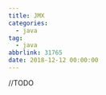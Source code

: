 ```yaml
---
title: JMX
categories:
  - java
tag:
  - java
abbrlink: 31765
date: 2018-12-12 00:00:00
---
```

//TODO

<!-- more -->
